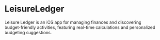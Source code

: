 # LeisureLedger
Leisure Ledger is an iOS app for managing finances and discovering budget-friendly activities, featuring real-time calculations and personalized budgeting suggestions.
